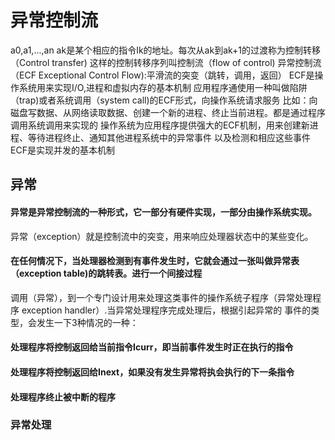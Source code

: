 # 异常控制流
a0,a1,...,an
ak是某个相应的指令Ik的地址。每次从ak到ak+1的过渡称为控制转移（Control transfer)
这样的控制转移序列叫控制流（flow of control)
异常控制流（ECF Exceptional Control Flow):平滑流的突变（跳转，调用，返回）
ECF是操作系统用来实现I/O,进程和虚拟内存的基本机制
应用程序通使用一种叫做陷阱（trap)或者系统调用（system call)的ECF形式，向操作系统请求服务
比如：向磁盘写数据、从网络读取数据、创建一个新的进程、终止当前进程。都是通过程序调用系统调用来实现的
操作系统为应用程序提供强大的ECF机制，用来创建新进程、等待进程终止、通知其他进程系统中的异常事件
以及检测和相应这些事件
ECF是实现并发的基本机制
## 异常
#### 异常是异常控制流的一种形式，它一部分有硬件实现，一部分由操作系统实现。
异常（exception）就是控制流中的突变，用来响应处理器状态中的某些变化。
#### 在任何情况下，当处理器检测到有事件发生时，它就会通过一张叫做异常表（exception table)的跳转表。进行一个间接过程
调用（异常），到一个专门设计用来处理这类事件的操作系统子程序（异常处理程序 exception handler）.当异常处理程序完成处理后，根据引起异常的
事件的类型，会发生一下3种情况的一种：
#### 处理程序将控制返回给当前指令Icurr，即当前事件发生时正在执行的指令
#### 处理程序将控制返回给Inext，如果没有发生异常将执会执行的下一条指令
#### 处理程序终止被中断的程序
### 异常处理